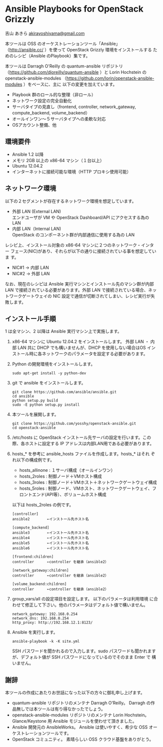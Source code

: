 Ansible Playbooks for OpenStack Grizzly
=======================================

吉山 あきら <akirayoshiyama@gmail.com>

本ツールは OSS のオーケストレーションツール「Ansible」
（http://ansible.cc/ ）を使って OpenStack Grizzly 環境をインストールする
ためのレシピ（Ansible のPlaybook）集です。

本ツールは Darragh O'Reilly の quantum-ansible リポジトリ
（https://github.com/djoreilly/quantum-ansible ）と
Lorin Hochstein の openstack-ansible-modules
（https://github.com/lorin/openstack-ansible-modules ）をベースに、主に
以下の変更を加えています。

 * Playbook 群のロール的な整理（非ロール）
 * ネットワーク設定の完全自動化
 * サーバタイプの見直し（frontend, controller, network_gateway,
   compute_backend, volume_backend）
 * オールインワン～５サーバタイプへの柔軟な対応
 * OSアカウント整備、他

環境要件
--------

 * Ansible 1.2 以降
 * メモリ 2GB 以上の x86-64 マシン（１台以上）
 * Ubuntu 12.04.2
 * インターネットに接続可能な環境（HTTP プロキシ使用可能）

ネットワーク環境
----------------

以下の２セグメントが存在するネットワーク環境を想定しています。

 * 外部 LAN (External LAN)  
   エンドユーザが VM や OpenStack Dashboard/API にアクセスする為の LAN
 * 内部 LAN（Internal LAN)  
   OpenStack のコンポーネント群が内部通信に使用する為の LAN

レシピ上、インストール対象の x86-64 マシンに２つのネットワーク・インター
フェース(NIC)があり、それらが以下の通りに接続されている事を想定していま
す。

 * NIC#1 → 内部 LAN
 * NIC#2 → 外部 LAN

なお、現在のレシピは Ansible 実行マシンとインストール先のマシン群が内部
LAN で接続されている必要があります。外部 LAN で接続されている場合、ネッ
トワークゲートウェイの NIC 設定で通信が切断されてしまい、レシピ実行が失
敗します。

インストール手順
----------------

1 は全マシン、2 以降は Ansible 実行マシン上で実施します。

 1. x86-64 マシンに Ubuntu 12.04.2 をインストールします。  外部 LAN ・
    内部 LAN 共に DHCP でも構いませんが、DHCP を使用しない場合はOS イン
    ストール時に各ネットワークのパラメータを設定する必要があります。

 2. Python の開発環境をインストールします。

     ```
     sudo apt-get install -y python-dev
     ```

 3. git で ansible をインストールします。

     ```
     git clone https://github.com/ansible/ansible.git
     cd ansible
     python setup.py build
     sudo -E python setup.py install
     ```

 4. 本ツールを展開します。

     ```
     git clone https://github.com/yosshy/openstack-ansible.git
     cd openstack-ansible
     ```

 5. /etc/hosts に OpenStack インストール先サーバの設定を行います。この
    際、各ホストに設定する IP アドレスは内部LAN用である必要があります。

 6. hosts_* を参考に ansible_hosts ファイルを作成します。hosts_* はそれ
    ぞれ以下の構成例です。
    * hosts_allinone : １サーバ構成（オールインワン）
    * hosts_2roles : 制御ノード＋VMホスト構成
    * hosts_3roles : 制御ノード＋VMホスト＋ネットワークゲートウェイ構成
    * hosts_5roles : 制御ノード、VMホスト、ネットワークゲートウェイ、フ
      ロントエンド(API等）、ボリュームホスト構成

    以下は hosts_2roles の例です。
     ```
     [controller]
     ansible2        ←インストール先ホスト名

     [compute_backend]
     ansible3        ←インストール先ホスト名
     ansible4        ←インストール先ホスト名
     ansible5        ←インストール先ホスト名
     ansible6        ←インストール先ホスト名

     [frontend:children]
     controller      ←controller を継承（ansible2）

     [network_gateway:children]
     controller      ←controller を継承（ansible2）

     [volume_backend:children]
     controller      ←controller を継承（ansible2）
     ```

 7. group_vars/all の設定項目を設定します。  以下のパラメータは利用環境
    に合わせて修正して下さい。他のパラメータはデフォルト値で構いません。

     ```
     network_gateway: 192.168.0.254
     network_dns: 192.168.0.254
     http_proxy: http://192.168.12.1:8123/
     ```

 8. Ansible を実行します。  

     ```
     ansible-playbook -k -K site.yml
     ```

    SSH パスワードを聞かれるので入力します。sudo パスワードも聞かれます
    が、デフォルト値が SSH パスワードになっているのでそのまま Enter で
    構いません。

謝辞
----

本ツールの作成にあたりお世話になった以下の方々に御礼申し上げます。

 * quantum-ansible リポジトリのメンテナ Darragh O'Reilly。
   Darragh の作品無しでは本ツールは有り得なかったでしょう。
 * openstack-ansible-modules リポジトリのメンテナ Lorin Hochstein。
   Glance/Keystone 用 Ansible モジュールを使わせて頂きました。
 * Ansible 開発元の AnsibleWorks。
   Ansible は使いやすく、希少な OSS オーケストレーションツールです。
 * OpenStack コミュニティ。
   素晴らしい OSS クラウド基盤をありがとう。
